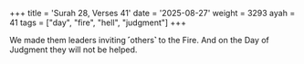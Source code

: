 +++
title = 'Surah 28, Verses 41'
date = '2025-08-27'
weight = 3293
ayah = 41
tags = ["day", "fire", "hell", "judgment"]
+++

We made them leaders inviting ˹others˺ to the Fire. And on the Day of Judgment they will not be helped.